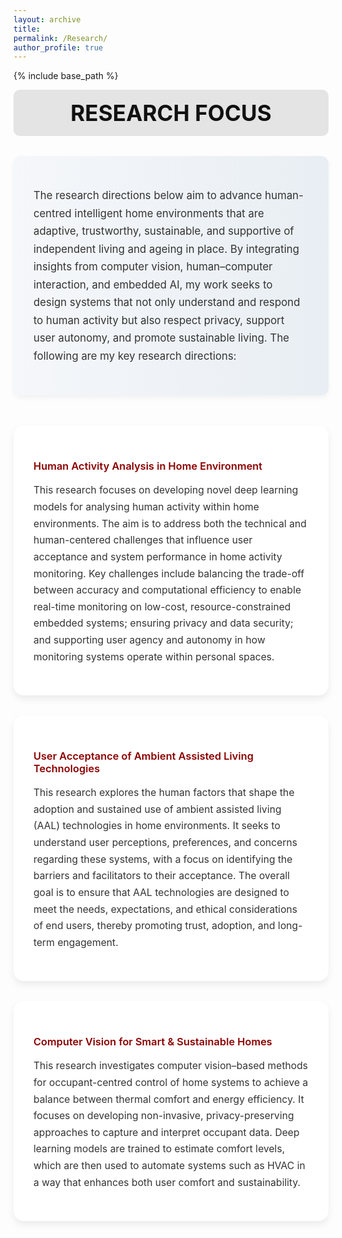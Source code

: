 ```yaml
---
layout: archive
title:
permalink: /Research/
author_profile: true
---
```


{% include base_path %}

<!-- ====== Styling ====== -->
<style>
.research-intro {
  background: linear-gradient(to right, #f5f7fa, #e8eef3);
  padding: 2rem;
  border-radius: 12px;
  margin-bottom: 3rem;
  box-shadow: 0 4px 8px rgba(0,0,0,0.05);
}
.research-intro .intro-text {
  max-width: 900px;
  margin: 0 auto;
  font-size: 1.05rem;
  color: #333;
  line-height: 1.7;
}

  /* ====== Header ====== */
.pub-header {
  background-color: #e4e4e4;
  padding: 1rem 1rem;
  text-align: center;
  font-size: 2.2rem;
  font-weight: 700;
  color: #111;
  border-radius: 10px;
  margin-bottom: 2rem;
}
  
.research-grid {
  display: grid;
  grid-template-columns: repeat(auto-fit, minmax(300px, 1fr));
  gap: 2rem;
  align-items: stretch;
}

.research-card {
  background: white;
  border-radius: 16px;
  padding: 2rem;
  box-shadow: 0 6px 12px rgba(0,0,0,0.07);
  transition: transform 0.2s ease, box-shadow 0.2s ease;
}
.research-card:hover {
  transform: translateY(-5px);
  box-shadow: 0 10px 18px rgba(0,0,0,0.1);
}
.research-card h3 {
  color: #8b0000;
  font-weight: 600;
  margin-bottom: 1rem;
}
.research-card p {
  color: #333;
  font-size: 0.98rem;
  line-height: 1.7;
}
</style>




<div class="pub-header"> RESEARCH FOCUS </div>

<!-- ====== Intro Section ====== -->
<div class="research-intro">
  <div class="intro-text">
    <p>
      The research directions below aim to advance human-centred intelligent home environments that are adaptive, trustworthy, sustainable, and supportive of independent living and ageing in place. 
      By integrating insights from computer vision, human–computer interaction, and embedded AI, 
      my work seeks to design systems that not only understand and respond to human activity 
      but also respect privacy, support user autonomy, and promote sustainable living. 
      The following are my key research directions:
    </p>
  </div>
</div>

<!-- ====== Research Focus Cards ====== -->
<div class="research-grid">

  <div class="research-card">
    <h3> Human Activity Analysis in Home Environment</h3>
    <p>
      This research focuses on developing novel deep learning models for analysing human activity within home environments. 
      The aim is to address both the technical and human-centered challenges that influence user acceptance and system performance in home activity monitoring. 
      Key challenges include balancing the trade-off between accuracy and computational efficiency to enable real-time monitoring on low-cost, resource-constrained embedded systems; 
      ensuring privacy and data security; and supporting user agency and autonomy in how monitoring systems operate within personal spaces.
    </p>
  </div>

  <div class="research-card">
    <h3> User Acceptance of Ambient Assisted Living Technologies</h3>
    <p>
      This research explores the human factors that shape the adoption and sustained use of ambient assisted living (AAL) technologies in home environments. 
      It seeks to understand user perceptions, preferences, and concerns regarding these systems, 
      with a focus on identifying the barriers and facilitators to their acceptance. 
      The overall goal is to ensure that AAL technologies are designed to meet the needs, expectations, and ethical considerations of end users, 
      thereby promoting trust, adoption, and long-term engagement.
    </p>
  </div>

  <div class="research-card">
    <h3> Computer Vision for Smart & Sustainable Homes</h3>
    <p>
      This research investigates computer vision–based methods for occupant-centred control of home systems 
      to achieve a balance between thermal comfort and energy efficiency. 
      It focuses on developing non-invasive, privacy-preserving approaches to capture and interpret occupant data. 
      Deep learning models are trained to estimate comfort levels, 
      which are then used to automate systems such as HVAC in a way that enhances both user comfort and sustainability.
    </p>
  </div>

</div>
